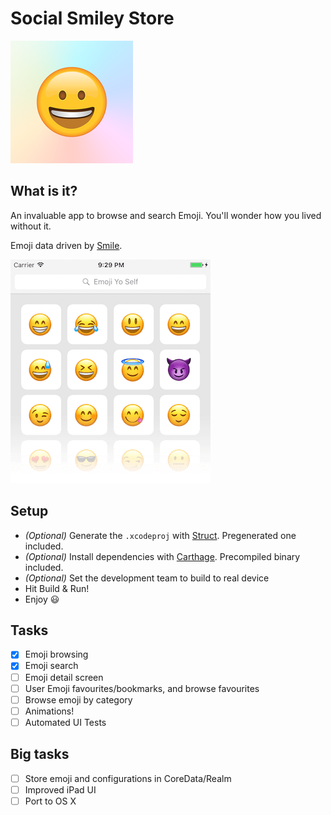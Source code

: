 # Social Smiley Store

![](src/res/Assets.xcassets/AppIcon.appiconset/Icon-196.png)

## What is it?

An invaluable app to browse and search Emoji. You'll wonder how you lived without it. 

Emoji data driven by [Smile](https://github.com/onmyway133/Smile). 

![](docs/screenshots/haveabrowse.png)

## Setup

- *(Optional)* Generate the `.xcodeproj` with [Struct](https://github.com/workshop/struct). Pregenerated one included. 
- *(Optional)* Install dependencies with [Carthage](https://github.com/Carthage/Carthage). Precompiled binary included.
- *(Optional)* Set the development team to build to real device
- Hit Build & Run!
- Enjoy 😃

## Tasks

- [x] Emoji browsing
- [x] Emoji search
- [ ] Emoji detail screen
- [ ] User Emoji favourites/bookmarks, and browse favourites
- [ ] Browse emoji by category 
- [ ] Animations! 
- [ ] Automated UI Tests

## Big tasks

- [ ] Store emoji and configurations in CoreData/Realm
- [ ] Improved iPad UI
- [ ] Port to OS X